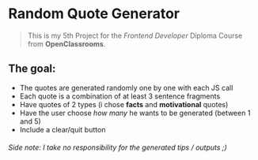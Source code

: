 # Random Quote Generator

> This is my 5th Project for the _Frontend Developer_ Diploma Course from **OpenClassrooms**.

## The goal:

- The quotes are generated randomly one by one with each JS call
- Each quote is a combination of at least 3 sentence fragments
- Have quotes of 2 types (i chose **facts** and **motivational** quotes)
- Have the user choose _how many_ he wants to be generated (between 1 and 5)
- Include a clear/quit button

###### Side note: I take no responsibility for the generated tips / outputs ;)
